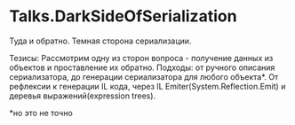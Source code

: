 # Talks.DarkSideOfSerialization

Туда и обратно. Темная сторона сериализации.

Тезисы:
Рассмотрим одну из сторон вопроса - получение данных из объектов и проставление их обратно. Подходы: от ручного описания сериализатора, до генерации сериализатора для любого объекта*. От рефлексии к генерации IL кода, через IL Emiter(System.Reflection.Emit) и деревья выражений(expression trees).

*но это не точно
